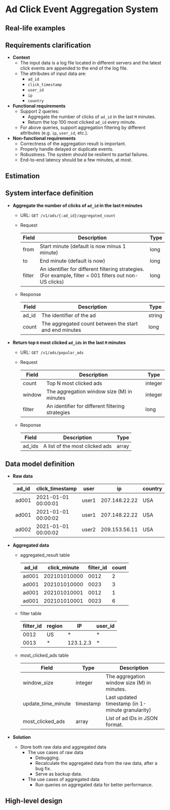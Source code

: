 # Ad Click Event Aggregation System

## Real-life examples

## Requirements clarification
- **Context**
   - The input data is a log file located in different servers and the latest click events are appended to the end of the log file.
   - The attributes of input data are:
      - `ad_id`
      - `click_timestamp`
      - `user_id`
      - `ip`
      - `country`
- **Functional requirements**
   - Support 2 queries:
      - Aggregate the number of clicks of `ad_id` in the last `M` minutes.
      - Return the top 100 most clicked `ad_id` every minute.
   - For above queries, support aggregation filtering by different attributes (e.g. `ip`, `user_id`, etc.).
- **Non-functional requirements**
   - Correctness of the aggregation result is important.
   - Properly handle delayed or duplicate events.
   - Robustness. The system should be resilient to partial failures.
   - End-to-end latency should be a few minutes, at most.

## Estimation

## System interface definition
- **Aggregate the number of clicks of `ad_id` in the last `M` minutes**
   - URL: `GET /v1/ads/{:ad_id}/aggregated_count`
   - Request

     | Field | Description | Type |
     |----|----|----|
     | from | Start minute (default is now minus 1 minute) | long |
     | to | End minute (default is now) | long |
     | filter	| An identifier for different filtering strategies. (For example, filter = 001 filters out non-US clicks) | long |

   - Response

     | Field | Description | Type |
     |----|----|----|
     | ad_id | The identifier of the ad | string |
     | count | The aggregated count between the start and end minutes | long |
     
- **Return top `N` most clicked `ad_ids` in the last `M` minutes**
   - URL: `GET /v1/ads/popular_ads`
   - Request

     | Field | Description | Type |
     |----|----|----|
     | count | Top N most clicked ads | integer |
     | window | The aggregation window size (M) in minutes | integer |
     | filter | An identifier for different filtering strategies | long |

   - Response
 
     | Field | Description | Type |
     |----|----|----|
     | ad_ids | A list of the most clicked ads | array |

## Data model definition
- **Raw data**

     | ad_id | click_timestamp | user | ip | country |
     |----|----|----|----|----|
     | ad001 | 2021-01-01 00:00:01 | user1 | 207.148.22.22 | USA |
     | ad001 | 2021-01-01 00:00:02 | user1 | 207.148.22.22 | USA |
     | ad002 | 2021-01-01 00:00:02 | user2 | 209.153.56.11 | USA |
  
- **Aggregated data**
   - aggregated_result table

     | ad_id | click_minute | filter_id | count |
     |----|----|----|----|
     | ad001 | 202101010000 | 0012 | 2 |
     | ad001 | 202101010000 | 0023 | 3 |
     | ad001 | 202101010001 | 0012 | 1 |
     | ad001 | 202101010001 | 0023 | 6 |
     
   - filter table
  
     | filter_id | region | IP | user_id |
     |----|----|----|----|
     | 0012 | US | * | * |
     | 0013 | * | 123.1.2.3 | * |
     
   - most_clicked_ads table
 
     | Field | Type | Description |
     |----|----|----|
     | window_size | integer | The aggregation window size (M) in minutes. | 
     | update_time_minute | timestamp | Last updated timestamp (in 1-minute granularity) |
     | most_clicked_ads	| array | List of ad IDs in JSON format. |

- **Solution**
   - Store both raw data and aggregated data
      - The use cases of raw data
         - Debugging.
         - Recalculate the aggregated data from the raw data, after a bug fix.
         - Serve as backup data.
      - The use cases of aggregated data
         - Run queries on aggregated data for better performance.
 
## High-level design
